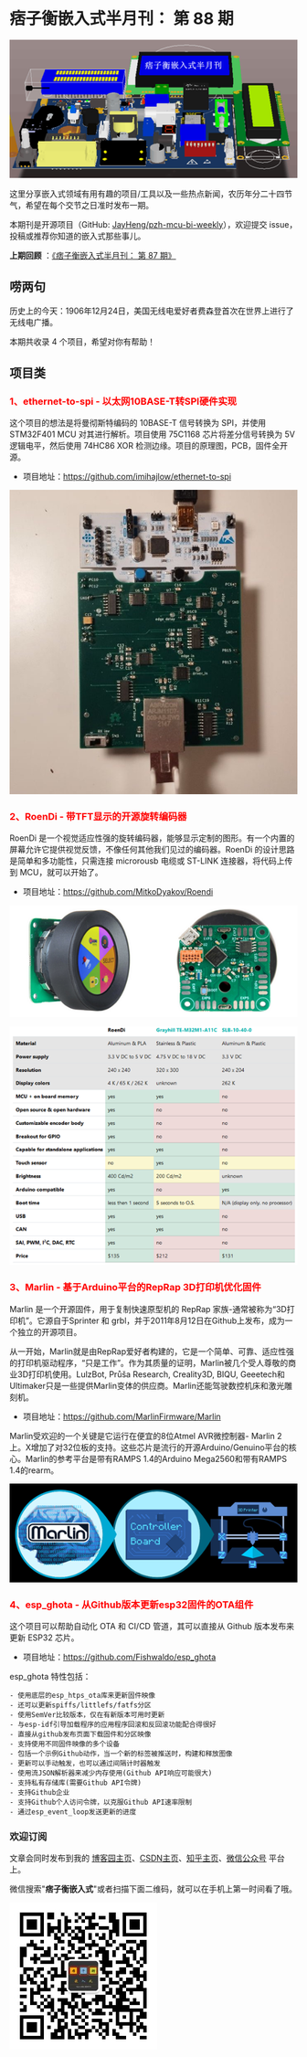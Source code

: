 # 痞子衡嵌入式半月刊： 第 88 期

![](https://raw.githubusercontent.com/JayHeng/pzh-mcu-bi-weekly/master/pics/pzh_mcu_bi_weekly.PNG)

这里分享嵌入式领域有用有趣的项目/工具以及一些热点新闻，农历年分二十四节气，希望在每个交节之日准时发布一期。

本期刊是开源项目（GitHub: [JayHeng/pzh-mcu-bi-weekly](https://github.com/JayHeng/pzh-mcu-bi-weekly)），欢迎提交 issue，投稿或推荐你知道的嵌入式那些事儿。

**上期回顾** ：[《痞子衡嵌入式半月刊： 第 87 期》](https://www.cnblogs.com/henjay724/p/17893196.html)

## 唠两句

历史上的今天：1906年12月24日，美国无线电爱好者费森登首次在世界上进行了无线电广播。

本期共收录 4 个项目，希望对你有帮助！

## 项目类

### <font color="red">1、ethernet-to-spi - 以太网10BASE-T转SPI硬件实现</font>

这个项目的想法是将曼彻斯特编码的 10BASE-T 信号转换为 SPI，并使用 STM32F401 MCU 对其进行解析。项目使用 75C1168 芯片将差分信号转换为 5V 逻辑电平，然后使用 74HC86 XOR 检测边缘。项目的原理图，PCB，固件全开源。

 * 项目地址：https://github.com/imihajlow/ethernet-to-spi

![](https://raw.githubusercontent.com/JayHeng/pzh-mcu-bi-weekly/master/pics/issue-088/ethernet-to-spi.PNG)

### <font color="red">2、RoenDi - 带TFT显示的开源旋转编码器</font>

RoenDi 是一个视觉适应性强的旋转编码器，能够显示定制的图形。有一个内置的屏幕允许它提供视觉反馈，不像任何其他我们见过的编码器。RoenDi 的设计思路是简单和多功能性，只需连接 microrousb 电缆或 ST-LINK 连接器，将代码上传到 MCU，就可以开始了。

 * 项目地址：https://github.com/MitkoDyakov/Roendi

![](https://raw.githubusercontent.com/JayHeng/pzh-mcu-bi-weekly/master/pics/issue-088/RoenDi.PNG)

![](https://raw.githubusercontent.com/JayHeng/pzh-mcu-bi-weekly/master/pics/issue-088/RoenDi2.PNG)

### <font color="red">3、Marlin - 基于Arduino平台的RepRap 3D打印机优化固件</font>

Marlin 是一个开源固件，用于复制快速原型机的 RepRap 家族-通常被称为“3D打印机”。它源自于Sprinter 和 grbl，并于2011年8月12日在Github上发布，成为一个独立的开源项目。

从一开始，Marlin就是由RepRap爱好者构建的，它是一个简单、可靠、适应性强的打印机驱动程序，“只是工作”。作为其质量的证明，Marlin被几个受人尊敬的商业3D打印机使用。LulzBot, Průša Research, Creality3D, BIQU, Geeetech和Ultimaker只是一些提供Marlin变体的供应商。Marlin还能驾驶数控机床和激光雕刻机。

 * 项目地址：https://github.com/MarlinFirmware/Marlin

Marlin受欢迎的一个关键是它运行在便宜的8位Atmel AVR微控制器- Marlin 2上。X增加了对32位板的支持。这些芯片是流行的开源Arduino/Genuino平台的核心。Marlin的参考平台是带有RAMPS 1.4的Arduino Mega2560和带有RAMPS 1.4的rearm。

![](https://raw.githubusercontent.com/JayHeng/pzh-mcu-bi-weekly/master/pics/issue-088/Marlin.PNG)

### <font color="red">4、esp_ghota - 从Github版本更新esp32固件的OTA组件</font>

这个项目可以帮助自动化 OTA 和 CI/CD 管道，其可以直接从 Github 版本发布来更新 ESP32 芯片。

 * 项目地址：https://github.com/Fishwaldo/esp_ghota

esp_ghota 特性包括：

```
- 使用底层的esp_htps_ota库来更新固件映像
- 还可以更新spiffs/littlefs/fatfs分区
- 使用SemVer比较版本，仅在有新版本可用时更新
- 与esp-idf引导加载程序的应用程序回滚和反回滚功能配合得很好
- 直接从github发布页面下载固件和分区映像
- 支持使用不同固件映像的多个设备
- 包括一个示例Github动作，当一个新的标签被推送时，构建和释放图像
- 更新可以手动触发，也可以通过间隔计时器触发
- 使用流JSON解析器来减少内存使用(Github API响应可能很大)
- 支持私有存储库(需要Github API令牌)
- 支持Github企业
- 支持Github个人访问令牌，以克服Github API速率限制
- 通过esp_event_loop发送更新的进度
```

### 欢迎订阅

文章会同时发布到我的 [博客园主页](https://www.cnblogs.com/henjay724/)、[CSDN主页](https://blog.csdn.net/henjay724)、[知乎主页](https://www.zhihu.com/people/henjay724)、[微信公众号](http://weixin.sogou.com/weixin?type=1&query=痞子衡嵌入式) 平台上。

微信搜索"__痞子衡嵌入式__"或者扫描下面二维码，就可以在手机上第一时间看了哦。

![](https://raw.githubusercontent.com/JayHeng/pzhmcu-picture/master/wechat/pzhMcu_qrcode_258x258.jpg)

